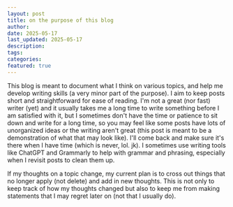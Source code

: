```yaml
---
layout: post
title: on the purpose of this blog
author: 
date: 2025-05-17
last_updated: 2025-05-17
description: 
tags: 
categories: 
featured: true
---
```


This blog is meant to document what I think on various topics, and help me develop writing skills (a very minor part of the purpose). I aim to keep posts short and straightforward for ease of reading. I'm not a great (nor fast) writer (yet) and it usually takes me a long time to write something before I am satisfied with it, but I sometimes don't have the time or patience to sit down and write for a long time, so you may feel like some posts have lots of unorganized ideas or the writing aren't great (this post is meant to be a demonstration of what that may look like). I'll come back and make sure it's there when I have time (which is never, lol. jk). I sometimes use writing tools like ChatGPT and Grammarly to help with grammar and phrasing, especially when I revisit posts to clean them up. 

If my thoughts on a topic change, my current plan is to cross out things that no longer apply (not delete) and add in new thoughts. This is not only to keep track of how my thoughts changed but also to keep me from making statements that I may regret later on (not that I usually do). 
